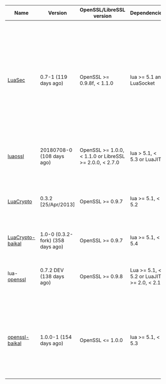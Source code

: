 Name | Version | OpenSSL/LibreSSL version | Dependencies | Description
-- | -- | -- | -- | --
[LuaSec](https://luarocks.org/modules/brunoos/luasec) | 0.7-1 (119 days ago) | OpenSSL >= 0.9.8f, < 1.1.0 | lua >= 5.1 and LuaSocket | LuaSec is a binding for OpenSSL library to provide TLS/SSL communication, and integrates with LuaSocket to make it easy to add secure connections to any Lua applications or scripts. [Integration with luaossl](https://github.com/brunoos/luasec/tree/master/samples/luaossl): Allow passing a luaossl context for socket creation/wrapping
[luaossl](https://luarocks.org/modules/daurnimator/luaossl) | 20180708-0 (108 days ago) | OpenSSL >= 1.0.0, < 1.1.0 or LibreSSL >= 2.0.0, < 2.7.0 | lua > 5.1, < 5.3 or LuaJIT | Most comprehensive OpenSSL module in the Lua universe.
[LuaCrypto](https://luarocks.org/modules/luarocks/luacrypto) | 0.3.2 [25/Apr/2013] | OpenSSL >= 0.9.7 | lua >= 5.1, < 5.2 | LuaCrypto provides a Lua frontend to the OpenSSL cryptographic library. This project is [deprecated](https://github.com/mkottman/luacrypto/issues/39), use luaossl
[LuaCrypto-baikal](https://luarocks.org/modules/ealogar/luacrypto-baikal) | 1.0-0 (0.3.2-fork) (358 days ago) | OpenSSL >= 0.9.7 | lua >= 5.1, < 5.4 | This is a [fork of LuaCrypto](https://github.com/mkottman/luacrypto/compare/master...greatwolf:master) v0.3.1
lua-[openssl](https://luarocks.org/modules/zhaozg/openssl) | 0.7.2 DEV (138 days ago) | OpenSSL >= 0.9.8 | Lua >= 5.1, < 5.2 or LuaJIT >= 2.0, < 2.1 | OpenSSL toolkit for Lua - A OpenSSL binding for Lua, which have [LuaCrypto-compat](http://mkottman.github.io/luacrypto/manual.html#reference) module and [luasec-compat](https://github.com/brunoos/luasec/wiki/LuaSec-0.5) module
[openssl-baikal](https://luarocks.org/modules/ealogar/openssl-baikal) | 1.0.0-1 (154 days ago) | OpenSSL <= 1.0.0 | lua >= 5.1, < 5.3 | This is a [fork of lua-openssl](https://github.com/zhaozg/lua-openssl/compare/master...ealogar:release/1.0.0) to avoid unexpected problems when installing it via luarocks. (The original repository owner does not publis releases and sometimes our installation breaks.)
